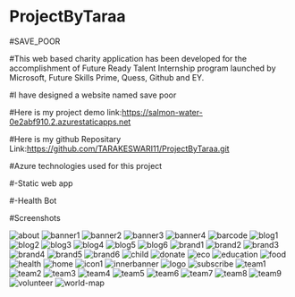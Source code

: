 # ProjectByTaraa

#SAVE_POOR

#This web based charity application has been developed for the accomplishment of Future Ready Talent Internship program launched by Microsoft, Future Skills Prime, Quess, Github and EY.

#I have designed a website named save poor

#Here is my project demo link:https://salmon-water-0e2abf910.2.azurestaticapps.net

#Here is my github Repositary Link:https://github.com/TARAKESWARI11/ProjectByTaraa.git

#Azure technologies used for this project

#-Static web app

#-Health Bot

#Screenshots

![about](https://user-images.githubusercontent.com/113702287/204778168-42f5388b-8309-4f4d-9db8-e03e415d7cb3.jpg)
![banner1](https://user-images.githubusercontent.com/113702287/204778188-864a6d72-f451-48fd-86ba-01bea3cf4193.jpg)
![banner2](https://user-images.githubusercontent.com/113702287/204778208-3b3c2df1-b3b0-41fb-bc74-c0142c334033.jpg)
![banner3](https://user-images.githubusercontent.com/113702287/204778234-9714f6da-17e4-4ab2-85ca-7c3e856af98a.jpg)
![banner4](https://user-images.githubusercontent.com/113702287/204778277-71be48e0-80c7-4431-9c1b-2fd0ee814f19.jpg)
![barcode](https://user-images.githubusercontent.com/113702287/204778306-5a1f3e61-1a25-4c15-88da-f0bf49778b15.png)
![blog1](https://user-images.githubusercontent.com/113702287/204778312-6d04e2fe-9ba1-4e91-a5f2-56d505b8da3f.jpg)
![blog2](https://user-images.githubusercontent.com/113702287/204778321-f4a2ec2f-ded6-436d-888b-124f948949e5.jpg)
![blog3](https://user-images.githubusercontent.com/113702287/204778354-99e826c9-bd20-4b40-a8a4-3bda978cb753.jpg)
![blog4](https://user-images.githubusercontent.com/113702287/204778369-74a8ac8f-cb72-402a-9f66-a3bc9d78cf3c.jpg)
![blog5](https://user-images.githubusercontent.com/113702287/204778386-f3bef5ce-a375-410c-82d8-65377a4c4894.jpg)
![blog6](https://user-images.githubusercontent.com/113702287/204778406-9fefce4f-19dd-4b91-b227-a668c087b4f3.jpg)
![brand1](https://user-images.githubusercontent.com/113702287/204778418-24a2f3ad-e3e6-4819-96e8-96d2801ea2ab.png)
![brand2](https://user-images.githubusercontent.com/113702287/204778423-2963e68b-1932-41f8-9258-634fe822d963.png)
![brand3](https://user-images.githubusercontent.com/113702287/204778430-3b80c30c-41de-4d91-bf9f-6499fc302a6d.png)
![brand4](https://user-images.githubusercontent.com/113702287/204778443-6f2bb281-041c-4ae2-9763-c6f60ebb6a84.png)
![brand5](https://user-images.githubusercontent.com/113702287/204778450-fa8cb03a-3352-480e-a9a7-befb20eabd8c.png)
![brand6](https://user-images.githubusercontent.com/113702287/204778457-871cfc9d-852d-4a15-ac3e-83c9497b5b2f.png)
![child](https://user-images.githubusercontent.com/113702287/204778458-09fafa1b-6493-4bb1-9610-82ab67553347.png)
![donate](https://user-images.githubusercontent.com/113702287/204778464-2eaa053c-fd04-44a8-8bf1-c7800b424cad.png)
![eco](https://user-images.githubusercontent.com/113702287/204778468-92a63b16-5027-4b29-9cdc-3cbfa3899011.png)
![education](https://user-images.githubusercontent.com/113702287/204778478-080d139b-c85c-4ead-9245-f0f300fe8ed0.png)
![food](https://user-images.githubusercontent.com/113702287/204778491-45b0e5e0-dea9-4df0-8c09-f9e42314fbf0.png)
![health](https://user-images.githubusercontent.com/113702287/204778499-55970e77-aea4-4b44-98d0-94cbd3249750.png)
![home](https://user-images.githubusercontent.com/113702287/204778506-6f3bc9f0-fe76-4535-b3c2-82f992cd7835.png)
![icon1](https://user-images.githubusercontent.com/113702287/204778520-8ab32853-6445-4116-98e4-11c68ab1698d.png)
![innerbanner](https://user-images.githubusercontent.com/113702287/204778530-a62eb863-c46a-404d-ae43-abe98b9583d7.jpg)
![logo](https://user-images.githubusercontent.com/113702287/204778586-6b80ebc9-20a5-4dbc-a88d-d53965b9bba1.png)
![subscribe](https://user-images.githubusercontent.com/113702287/204778602-4c942fa8-4ecc-4e0b-91bd-4cecacc7644f.png)
![team1](https://user-images.githubusercontent.com/113702287/204778647-b7552d23-1a6d-40b2-81ef-c1ab5f51c81b.jpg)
![team2](https://user-images.githubusercontent.com/113702287/204778676-23f7b0d1-d100-486a-8719-3c04aac81bd8.jpg)
![team3](https://user-images.githubusercontent.com/113702287/204778688-6563943d-d672-4972-b977-91de730592a1.jpg)
![team4](https://user-images.githubusercontent.com/113702287/204778696-27a49dd7-3d84-49a3-8617-71b18d84f68e.jpg)
![team5](https://user-images.githubusercontent.com/113702287/204778708-7fbc929c-fc58-45c6-80ee-790e0de89383.jpg)
![team6](https://user-images.githubusercontent.com/113702287/204778713-607d8e4f-8fff-4fd4-a898-6cbcec7bfa3a.jpg)
![team7](https://user-images.githubusercontent.com/113702287/204778725-76497e60-89ca-41ee-86e7-41f1f752c082.jpg)
![team8](https://user-images.githubusercontent.com/113702287/204778734-f517d79e-18d0-4d3f-b788-626c8b683071.jpg)
![team9](https://user-images.githubusercontent.com/113702287/204778744-091cf8e5-6ebe-464e-a51c-dab134ba659a.jpg)
![volunteer](https://user-images.githubusercontent.com/113702287/204778750-665f64dc-060c-409b-8dc3-dac87c27d1b5.png)
![world-map](https://user-images.githubusercontent.com/113702287/204778758-838b15a9-eec1-4f9d-ac6a-8d686c2a1766.png)
